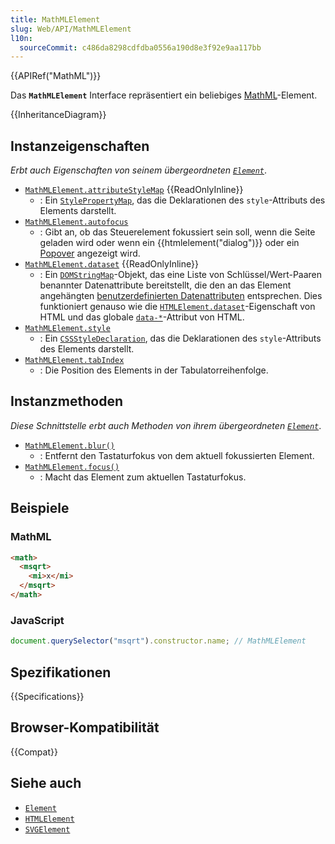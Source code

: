 ```yaml
---
title: MathMLElement
slug: Web/API/MathMLElement
l10n:
  sourceCommit: c486da8298cdfdba0556a190d8e3f92e9aa117bb
---
```


{{APIRef("MathML")}}

Das **`MathMLElement`** Interface repräsentiert ein beliebiges [MathML](/de/docs/Web/MathML)-Element.

{{InheritanceDiagram}}

## Instanzeigenschaften

_Erbt auch Eigenschaften von seinem übergeordneten [`Element`](/de/docs/Web/API/Element)_.

- [`MathMLElement.attributeStyleMap`](/de/docs/Web/API/MathMLElement/attributeStyleMap) {{ReadOnlyInline}}
  - : Ein [`StylePropertyMap`](/de/docs/Web/API/StylePropertyMap), das die Deklarationen des `style`-Attributs des Elements darstellt.
- [`MathMLElement.autofocus`](/de/docs/Web/API/MathMLElement/autofocus)
  - : Gibt an, ob das Steuerelement fokussiert sein soll, wenn die Seite geladen wird oder wenn ein {{htmlelement("dialog")}} oder ein [Popover](/de/docs/Web/HTML/Reference/Global_attributes/popover) angezeigt wird.
- [`MathMLElement.dataset`](/de/docs/Web/API/MathMLElement/dataset) {{ReadOnlyInline}}
  - : Ein [`DOMStringMap`](/de/docs/Web/API/DOMStringMap)-Objekt, das eine Liste von Schlüssel/Wert-Paaren benannter Datenattribute bereitstellt, die den an das Element angehängten [benutzerdefinierten Datenattributen](/de/docs/Learn_web_development/Howto/Solve_HTML_problems/Use_data_attributes) entsprechen. Dies funktioniert genauso wie die [`HTMLElement.dataset`](/de/docs/Web/API/HTMLElement/dataset)-Eigenschaft von HTML und das globale [`data-*`](/de/docs/Web/HTML/Reference/Global_attributes/data-*)-Attribut von HTML.
- [`MathMLElement.style`](/de/docs/Web/API/MathMLElement/style)
  - : Ein [`CSSStyleDeclaration`](/de/docs/Web/API/CSSStyleDeclaration), das die Deklarationen des `style`-Attributs des Elements darstellt.
- [`MathMLElement.tabIndex`](/de/docs/Web/API/MathMLElement/tabIndex)
  - : Die Position des Elements in der Tabulatorreihenfolge.

## Instanzmethoden

_Diese Schnittstelle erbt auch Methoden von ihrem übergeordneten [`Element`](/de/docs/Web/API/Element)_.

- [`MathMLElement.blur()`](/de/docs/Web/API/MathMLElement/blur)
  - : Entfernt den Tastaturfokus von dem aktuell fokussierten Element.
- [`MathMLElement.focus()`](/de/docs/Web/API/MathMLElement/focus)
  - : Macht das Element zum aktuellen Tastaturfokus.

## Beispiele

### MathML

```html
<math>
  <msqrt>
    <mi>x</mi>
  </msqrt>
</math>
```

### JavaScript

```js
document.querySelector("msqrt").constructor.name; // MathMLElement
```

## Spezifikationen

{{Specifications}}

## Browser-Kompatibilität

{{Compat}}

## Siehe auch

- [`Element`](/de/docs/Web/API/Element)
- [`HTMLElement`](/de/docs/Web/API/HTMLElement)
- [`SVGElement`](/de/docs/Web/API/SVGElement)
